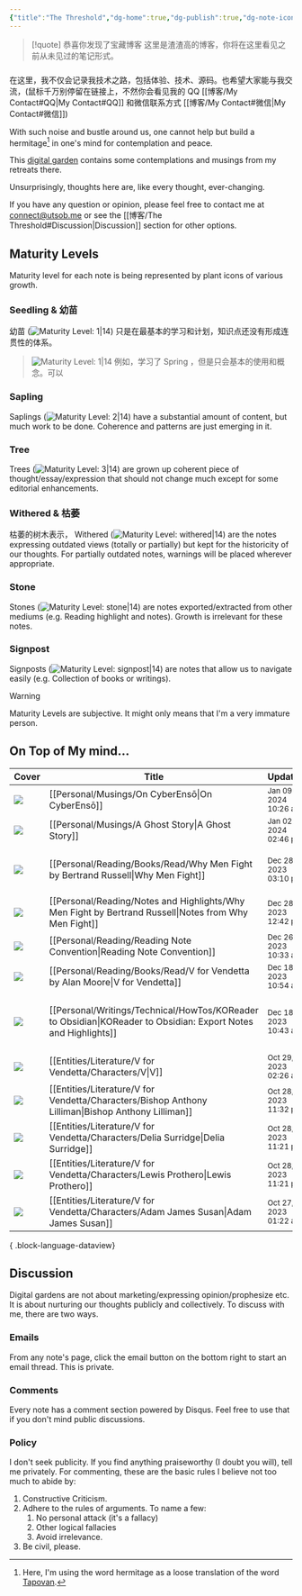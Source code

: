 ```yaml
---
{"title":"The Threshold","dg-home":true,"dg-publish":true,"dg-note-icon":"signpost","dg-pinned":true,"dg-hide-in-graph":true,"cssClasses":["cards","cards-cols-3","cards-cover","cards-cover-no-border","cards-title-hide-icons"],"dg-metatags":{"description":"Utsob's Digital Garden","og:description":"Utsob's Digital Garden"},"created":"2023-01-02T21:30:15+06:00","updated":"2023-06-25T16:59:25+06:00","permalink":"/博客/The Threshold/","metatags":{"description":"Utsob's Digital Garden","og:description":"Utsob's Digital Garden"},"hideInGraph":true,"pinned":true,"contentClasses":"cards cards-cols-3 cards-cover cards-cover-no-border cards-title-hide-icons","tags":["gardenEntry","gardenEntry"],"dgPassFrontmatter":true,"noteIcon":"signpost"}
---
```



> [!quote] 恭喜你发现了宝藏博客
> 这里是渣渣高的博客，你将在这里看见之前从未见过的笔记形式。

### 
在这里，我不仅会记录我技术之路，包括体验、技术、源码。也希望大家能与我交流，(鼠标千万别停留在链接上，不然你会看见我的 QQ  [[博客/My Contact#QQ\|My Contact#QQ]] 和微信联系方式 [[博客/My Contact#微信\|My Contact#微信]])

With such noise and bustle around us, one cannot help but build a hermitage[^1] in one's mind for contemplation and peace.

This [digital garden](https://cagrimmett.com/notes/2020/11/08/what-are-digital-gardens/) contains some contemplations and musings from my retreats there.

Unsurprisingly, thoughts here are, like every thought, ever-changing.

If you have any question or opinion, please feel free to contact me at [connect@utsob.me](mailto:connect@utsob.me) or see the [[博客/The Threshold#Discussion\|Discussion]] section for other options.

## Maturity Levels
Maturity level for each note is being represented by plant icons of various growth.

### Seedling & 幼苗
幼苗 (![Maturity Level: 1|14](https://hermitage.utsob.me/img/tree-1.svg)) 只是在最基本的学习和计划，知识点还没有形成连贯性的体系。
> ![Maturity Level: 1|14](https://hermitage.utsob.me/img/tree-1.svg)
> 例如，学习了 Spring ，但是只会基本的使用和概念。可以


### Sapling
Saplings (![Maturity Level: 2|14](https://hermitage.utsob.me/img/tree-2.svg)) have a substantial amount of content, but much work to be done. Coherence and patterns are just emerging in it.

### Tree
Trees (![Maturity Level: 3|14](https://hermitage.utsob.me/img/tree-3.svg)) are grown up coherent piece of thought/essay/expression that should not change much except for some editorial enhancements.

### Withered & 枯萎
枯萎的树木表示，
Withered (![Maturity Level: withered|14](https://hermitage.utsob.me/img/withered.svg)) are the notes expressing outdated views (totally or partially) but kept for the historicity of our thoughts. For partially outdated notes, warnings will be placed wherever appropriate.

### Stone
Stones (![Maturity Level: stone|14](https://hermitage.utsob.me/img/stone.svg)) are notes exported/extracted from other mediums (e.g. Reading highlight and notes). Growth is irrelevant for these notes.

### Signpost
Signposts (![Maturity Level: signpost|14](https://hermitage.utsob.me/img/signpost.svg)) are notes that allow us to navigate easily (e.g. Collection of books or writings).

> [!Warning] 
> Maturity Levels are subjective. It might only means that I'm a very immature person.


## On Top of My mind…
| Cover                                                            | Title                                                                                                             | Updated                                                              | Created                                                              | Tags                                      | Inset                                                                                                                                        |
| ---------------------------------------------------------------- | ----------------------------------------------------------------------------------------------------------------- | -------------------------------------------------------------------- | -------------------------------------------------------------------- | ----------------------------------------- | -------------------------------------------------------------------------------------------------------------------------------------------- |
| <img src='https://hermitage.utsob.me/img/3-cover-card.jpg'/>     | [[Personal/Musings/On CyberEnsō\|On CyberEnsō]]                                                                | <i icon-name=calendar-clock></i><small>Jan 09, 2024 10:26 am</small> | <i icon-name=calendar-plus></i><small>Feb 07, 2023 10:56 am</small>  | #generative-art #art                      | <img class=inset-cover src=''/>                                                                                                              |
| <img src='https://hermitage.utsob.me/img/3-cover-card.jpg'/>     | [[Personal/Musings/A Ghost Story\|A Ghost Story]]                                                              | <i icon-name=calendar-clock></i><small>Jan 02, 2024 02:46 pm</small> | <i icon-name=calendar-plus></i><small>Dec 17, 2023 08:11 pm</small>  | #politics                                 | <img class=inset-cover src=''/>                                                                                                              |
| <img src='https://hermitage.utsob.me/img/2-cover-card.jpg'/>     | [[Personal/Reading/Books/Read/Why Men Fight by Bertrand Russell\|Why Men Fight]]                               | <i icon-name=calendar-clock></i><small>Dec 28, 2023 03:10 pm</small> | <i icon-name=calendar-plus></i><small>Dec 23, 2023 03:30 pm</small>  | #book #Philosophy #sociology #politics    | <img class=inset-cover src='https://books.google.com/books/publisher/content/images/frontcover/yq2MAgAAQBAJ?fife=w600-h900&source=gbs_api'/> |
| <img src='https://hermitage.utsob.me/img/stone-cover-card.jpg'/> | [[Personal/Reading/Notes and Highlights/Why Men Fight by Bertrand Russell\|Notes from Why Men Fight]]          | <i icon-name=calendar-clock></i><small>Dec 28, 2023 12:42 pm</small> | <i icon-name=calendar-plus></i><small>Dec 28, 2023 12:14 pm</small>  |                                           | <img class=inset-cover src=''/>                                                                                                              |
| <img src='https://hermitage.utsob.me/img/3-cover-card.jpg'/>     | [[Personal/Reading/Reading Note Convention\|Reading Note Convention]]                                          | <i icon-name=calendar-clock></i><small>Dec 26, 2023 10:33 am</small> | <i icon-name=calendar-plus></i><small>Jan 31, 2023 12:41 am</small>  | #reading-convention                       | <img class=inset-cover src=''/>                                                                                                              |
| <img src='https://hermitage.utsob.me/img/2-cover-card.jpg'/>     | [[Personal/Reading/Books/Read/V for Vendetta by Alan Moore\|V for Vendetta]]                                   | <i icon-name=calendar-clock></i><small>Dec 18, 2023 10:54 am</small> | <i icon-name=calendar-plus></i><small>Sept 30, 2017 12:00 am</small> | #bestreads                                | <img class=inset-cover src='https://books.google.com/books/publisher/content/images/frontcover/efPjAAAAQBAJ?fife=w600-h900&source=gbs_api'/> |
| <img src='https://hermitage.utsob.me/img/3-cover-card.jpg'/>     | [[Personal/Writings/Technical/HowTos/KOReader to Obsidian\|KOReader to Obsidian: Export Notes and Highlights]] | <i icon-name=calendar-clock></i><small>Dec 18, 2023 10:43 am</small> | <i icon-name=calendar-plus></i><small>Sept 10, 2023 02:38 pm</small> | #koreader #obsidian #how-to #notes-export | <img class=inset-cover src=''/>                                                                                                              |
| <img src='https://hermitage.utsob.me/img/2-cover-card.jpg'/>     | [[Entities/Literature/V for Vendetta/Characters/V\|V]]                                                         | <i icon-name=calendar-clock></i><small>Oct 29, 2023 02:26 am</small> | <i icon-name=calendar-plus></i><small>Oct 25, 2023 11:18 am</small>  | #VforVendetta                             | <img class=inset-cover src=''/>                                                                                                              |
| <img src='https://hermitage.utsob.me/img/2-cover-card.jpg'/>     | [[Entities/Literature/V for Vendetta/Characters/Bishop Anthony Lilliman\|Bishop Anthony Lilliman]]             | <i icon-name=calendar-clock></i><small>Oct 28, 2023 11:32 pm</small> | <i icon-name=calendar-plus></i><small>Oct 26, 2023 12:46 pm</small>  | #VforVendetta                             | <img class=inset-cover src=''/>                                                                                                              |
| <img src='https://hermitage.utsob.me/img/1-cover-card.jpg'/>     | [[Entities/Literature/V for Vendetta/Characters/Delia Surridge\|Delia Surridge]]                               | <i icon-name=calendar-clock></i><small>Oct 28, 2023 11:21 pm</small> | <i icon-name=calendar-plus></i><small>Oct 28, 2023 11:15 pm</small>  | #VforVendetta                             | <img class=inset-cover src=''/>                                                                                                              |
| <img src='https://hermitage.utsob.me/img/2-cover-card.jpg'/>     | [[Entities/Literature/V for Vendetta/Characters/Lewis Prothero\|Lewis Prothero]]                               | <i icon-name=calendar-clock></i><small>Oct 28, 2023 11:21 pm</small> | <i icon-name=calendar-plus></i><small>Oct 26, 2023 12:16 pm</small>  | #VforVendetta                             | <img class=inset-cover src=''/>                                                                                                              |
| <img src='https://hermitage.utsob.me/img/1-cover-card.jpg'/>     | [[Entities/Literature/V for Vendetta/Characters/Adam James Susan\|Adam James Susan]]                           | <i icon-name=calendar-clock></i><small>Oct 27, 2023 01:22 am</small> | <i icon-name=calendar-plus></i><small>Oct 26, 2023 12:29 pm</small>  | #VforVendetta                             | <img class=inset-cover src=''/>                                                                                                              |

{ .block-language-dataview}
## Discussion
Digital gardens are not about marketing/expressing opinion/prophesize etc. It is about nurturing our thoughts publicly and collectively. To discuss with me, there are two ways.

### Emails
From any note's page, click the email button on the bottom right to start an email thread. This is private.

### Comments
Every note has a comment section powered by Disqus. Feel free to use that if you don't mind public discussions.

### Policy
I don't seek publicity. If you find anything praiseworthy (I doubt you will), tell me privately. For commenting, these are the basic rules I believe not too much to abide by:
1. Constructive Criticism.
2. Adhere to the rules of arguments. To name a few:
    1. No personal attack (it's a fallacy)
    2. Other logical fallacies
    3. Avoid irrelevance.
3. Be civil, please.

[^1]: Here, I'm using the word hermitage as a loose translation of the word [Tapovan](https://en.wikipedia.org/wiki/Tapovan).